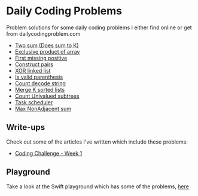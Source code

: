 # Daily Coding Problems
Problem solutions for some daily coding problems I either find online or get from dailycodingproblem.com

- [Two sum (Does sum to K)](01/doesSumToK.swift)
- [Exclusive product of array](02/exclusiveProduct.swift)
- [First missing positive](03/firstMissingPositive.swift)
- [Construct pairs](04/constructPairs.swift)
- [XOR linked list](05/xor_linked_list.cpp)
- [Is valid parenthesis](06/isValidParenthesis.swift)
- [Count decode string](07/countDecodeString.swift)
- [Merge K sorted lists](08/mergeKSortedLists.swift)
- [Count Univalued subtrees](09/countUnivalSubtrees.swift)
- [Task scheduler](10/taskScheduler.swift)
- [Max NonAdjacent sum](11/maxNonAdjacentSum.swift)

## Write-ups

Check out some of the articles I've written which include these problems:

- [Coding Challenge - Week 1](https://medium.com/@LuisPadron/coding-challenges-week-1-c1abdcc2cbcf)

## Playground

Take a look at the Swift playground which has some of the problems,
[here](Playground/)
